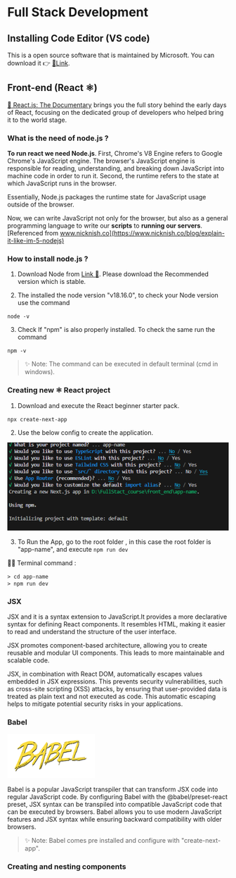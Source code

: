 # Full Stack Development

## Installing Code Editor (VS code)

This is a open source software that is maintained by Microsoft. You can download it 👉 [🔗Link](https://code.visualstudio.com/).

## Front-end (React ⚛️)

[🎥 React.js: The Documentary](https://www.youtube.com/watch?v=8pDqJVdNa44) brings you the full story behind the early days of React, focusing on the dedicated group of developers who helped bring it to the world stage.

### What is the need of node.js ?

**To run react we need Node.js**. First, Chrome's V8 Engine refers to Google Chrome's JavaScript engine. The browser's JavaScript engine is responsible for reading, understanding, and breaking down JavaScript into machine code in order to run it. Second, the runtime refers to the state at which JavaScript runs in the browser.

Essentially, Node.js packages the runtime state for JavaScript usage outside of the browser.

Now, we can write JavaScript not only for the browser, but also as a general programming language to write our **scripts** to **running our servers**.
<br>
 [Referenced from www.nicknish.co](https://www.nicknish.co/blog/explain-it-like-im-5-nodejs)


### How to install node.js ?

1.  Download Node from [Link 🔗](https://nodejs.org/en). Please download the Recommended version which is stable.

2.  The installed the node version "v18.16.0", to check your Node version use the command
```
node -v
```
3. Check If "npm" is also properly installed. To check the same run the command

```
npm -v
```

> ✨ Note: The command can be executed in default terminal  (cmd in windows).

### Creating new ⚛️ React project

1. Download and execute the React beginner starter pack.

```
npx create-next-app
```

2. Use the below config to create the application.

<img src="asset\react_prj_config.png" alt="Project configuration">

3. To Run the App, go to the root folder , in this case the root folder is "app-name", and execute `npm run dev`

👩‍💻 Terminal command :

```
> cd app-name
> npm run dev
```

### JSX 

JSX and it is a syntax extension to JavaScript.It provides a more declarative syntax for defining React components. It resembles HTML, making it easier to read and understand the structure of the user interface.

JSX promotes component-based architecture, allowing you to create reusable and modular UI components. This leads to more maintainable and scalable code.

JSX, in combination with React DOM, automatically escapes values embedded in JSX expressions. This prevents security vulnerabilities, such as cross-site scripting (XSS) attacks, by ensuring that user-provided data is treated as plain text and not executed as code. This automatic escaping helps to mitigate potential security risks in your applications.

### Babel

<img src="asset\Babel_Logo.png" alt="Babel Logo" width="200" height="100">

Babel is a popular JavaScript transpiler that can transform JSX code into regular JavaScript code. By configuring Babel with the @babel/preset-react preset, JSX syntax can be transpiled into compatible JavaScript code that can be executed by browsers. Babel allows you to use modern JavaScript features and JSX syntax while ensuring backward compatibility with older browsers.

> ✨ Note: Babel comes pre installed and configure with "create-next-app".

### Creating and nesting components











